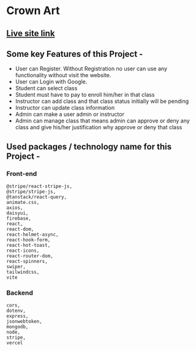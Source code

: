 # **Crown Art**

## **[Live site link](https://crown-art-client.web.app/)**

## **Some key Features of this Project -**

- User can Register. Without Registration no user can use any functionality without visit the website.
- User can Login with Google.
- Student can select class
- Student must have to pay to enroll him/her in that class
- Instructor can add class and that class status initially will be pending
- Instructor can update class information
- Admin can make a user admin or instructor
- Admin can manage class that means admin can approve or deny any class and give his/her justification why approve or deny that class

## **Used packages / technology name for this Project -**

### **Front-end**

    @stripe/react-stripe-js,
    @stripe/stripe-js,
    @tanstack/react-query,
    animate.css,
    axios,
    daisyui,
    firebase,
    react,
    react-dom,
    react-helmet-async,
    react-hook-form,
    react-hot-toast,
    react-icons,
    react-router-dom,
    react-spinners,
    swiper,
    tailwindcss,
    vite

### **Backend**

    cors,
    dotenv,
    express,
    jsonwebtoken,
    mongodb,
    node,
    stripe,
    vercel
